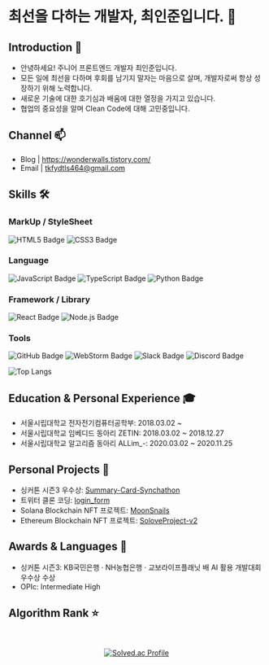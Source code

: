 # 최선을 다하는 개발자, 최인준입니다. 🌱

## Introduction 📢
- 안녕하세요! 주니어 프론트엔드 개발자 최인준입니다.
- 모든 일에 최선을 다하며 후회를 남기지 말자는 마음으로 살며, 개발자로써 항상 성장하기 위해 노력합니다.
- 새로운 기술에 대한 호기심과 배움에 대한 열정을 가지고 있습니다.
- 협업의 중요성을 알며 Clean Code에 대해 고민중입니다.


## Channel 📫
- Blog  | https://wonderwalls.tistory.com/
- Email | tkfydtls464@gmail.com
  
## Skills 🛠

###  MarkUp / StyleSheet
![HTML5 Badge](https://img.shields.io/badge/HTML5-E34F26?style=flat&logo=HTML5&logoColor=white)
![CSS3 Badge](https://img.shields.io/badge/CSS3-1572B6?style=flat&logo=CSS3&logoColor=white)

###  Language 
![JavaScript Badge](https://img.shields.io/badge/JavaScript-F7DF1E?style=flat&logo=JavaScript&logoColor=white)
![TypeScript Badge](https://img.shields.io/badge/TypeScript-3178C6?style=flat&logo=TypeScript&logoColor=white)
![Python Badge](https://img.shields.io/badge/Python-3776AB?style=flat&logo=Python&logoColor=white)

###  Framework / Library 
![React Badge](https://img.shields.io/badge/React-61DAFB?style=flat&logo=React&logoColor=white)
![Node.js Badge](https://img.shields.io/badge/Node.js-339933?style=flat&logo=Node.js&logoColor=white)

### Tools 
![GitHub Badge](https://img.shields.io/badge/GitHub-181717?style=flat&logo=GitHub&logoColor=white)
![WebStorm Badge](https://img.shields.io/badge/WebStorm-007ACC?style=flat-square&logo=WebStorm&logoColor=white)
![Slack Badge](https://img.shields.io/badge/Slack-4A154B?style=flat&logo=Slack&logoColor=white)
![Discord Badge](https://img.shields.io/badge/Discord-5865F2?style=flat&logo=Discord&logoColor=white)

![Top Langs](https://github-readme-stats.vercel.app/api/top-langs/?username=TaePoong719&layout=compact)

## Education & Personal Experience 🎓
- 서울시립대학교 전자전기컴퓨터공학부: 2018.03.02 ~
- 서울시립대학교 임베디드 동아리 ZETIN: 2018.03.02 ~ 2018.12.27
- 서울시립대학교 알고리즘 동아리 ALLim_-: 2020.03.02 ~ 2020.11.25

## Personal Projects 📁 

- 싱커톤 시즌3 우수상: [Summary-Card-Synchathon](https://github.com/TaePoong719/Summary-Card-Synchathon)
- 트위터 클론 코딩: [login_form](https://github.com/LateEarlyRiser/login_form)
- Solana Blockchain NFT 프로젝트: [MoonSnails](https://github.com/TaePoong719/MoonSnails)
- Ethereum Blockchain NFT 프로젝트: [SoloveProject-v2](https://github.com/free-mint-nft/SoloveProject-v2)

## Awards & Languages 🏅
- 싱커톤 시즌3: KB국민은행 · NH농협은행 · 교보라이프플래닛 배 AI 활용 개발대회 우수상 수상
- OPIc: Intermediate High

## Algorithm Rank ⭐ 
<br/>
<div align=center>

[![Solved.ac Profile](http://mazassumnida.wtf/api/v2/generate_badge?boj=tkfydtls)](https://solved.ac/tkfydtls/)

</div>
<br/>
